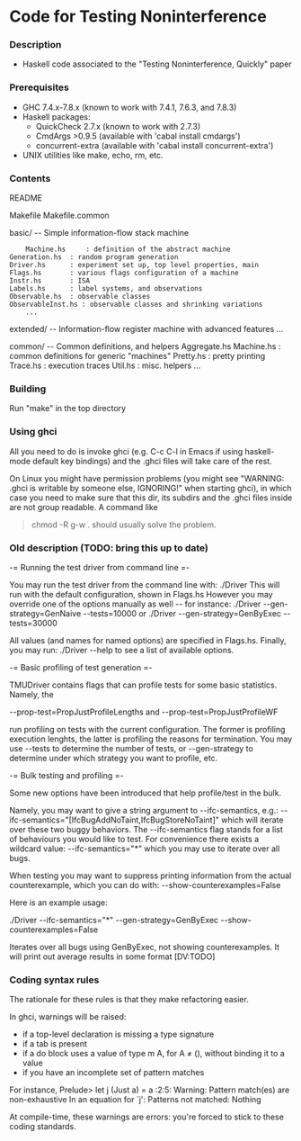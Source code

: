 
Code for Testing Noninterference
================================

### Description

- Haskell code associated to the "Testing Noninterference, Quickly" paper

### Prerequisites

- GHC 7.4.x-7.8.x (known to work with 7.4.1, 7.6.3, and 7.8.3)
- Haskell packages:
  - QuickCheck 2.7.x (known to work with 2.7.3)
  - CmdArgs >0.9.5 (available with 'cabal install cmdargs')
  - concurrent-extra (available with 'cabal install concurrent-extra')
- UNIX utilities like make, echo, rm, etc.

### Contents

README

Makefile
Makefile.common

basic/    -- Simple information-flow stack machine

        Machine.hs     : definition of the abstract machine
	Generation.hs  : random program generation
	Driver.hs      : experiment set up, top level properties, main
	Flags.hs       : various flags configuration of a machine
	Instr.hs       : ISA
	Labels.hs      : label systems, and observations
	Observable.hs  : observable classes
	ObservableInst.hs : observable classes and shrinking variations
        ...

extended/ -- Information-flow register machine with advanced features
        ...

common/ -- Common definitions, and helpers
	Aggregate.hs
	Machine.hs              : common definitions for generic "machines"
	Pretty.hs               : pretty printing
	Trace.hs                : execution traces
	Util.hs                 : misc. helpers
        ...

### Building

Run "make" in the top directory

### Using ghci

All you need to do is invoke ghci (e.g. C-c C-l in Emacs if using
haskell-mode default key bindings) and the .ghci files will take care
of the rest.

On Linux you might have permission problems (you might see "WARNING:
.ghci is writable by someone else, IGNORING!" when starting ghci), in
which case you need to make sure that this dir, its subdirs and the
.ghci files inside are not group readable. A command like
> chmod -R g-w .
should usually solve the problem.

### Old description (TODO: bring this up to date)

-= Running the test driver from command line =-

You may run the test driver from the command line with:
    ./Driver
This will run with the default configuration, shown in Flags.hs
However you may override one of the options manually as well -- for
instance:
   ./Driver --gen-strategy=GenNaive --tests=10000
or
   ./Driver --gen-strategy=GenByExec --tests=30000

All values (and names for named options) are specified in Flags.hs. Finally,
you may run:
   ./Driver --help
to see a list of available options.

-= Basic profiling of test generation =-

TMUDriver contains flags that can profile tests for some
basic statistics. Namely, the

  --prop-test=PropJustProfileLengths
and
  --prop-test=PropJustProfileWF

run profiling on tests with the current configuration. The former is
profiling execution lenghts, the latter is profiling the reasons for
termination. You may use --tests to determine the number of tests,
or --gen-strategy to determine under which strategy you want to profile, etc.

-= Bulk testing and profiling =-

Some new options have been introduced that help profile/test in the bulk.

Namely, you may want to give a string argument to --ifc-semantics, e.g.:
   --ifc-semantics="[IfcBugAddNoTaint,IfcBugStoreNoTaint]"
which will iterate over these two buggy behaviors. The --ifc-semantics
flag stands for a list of behaviours you would like to test. For convenience
there exists a wildcard value:
   --ifc-semantics="*"
which you may use to iterate over all bugs.

When testing you may want to suppress printing information from the
actual counterexample, which you can do with:
   --show-counterexamples=False

Here is an example usage:

./Driver --ifc-semantics="*"
            --gen-strategy=GenByExec
            --show-counterexamples=False

Iterates over all bugs using GenByExec, not showing
counterexamples. It will print out average results in some format
[DV:TODO]

### Coding syntax rules

The rationale for these rules is that they make refactoring easier.

In ghci, warnings will be raised:
- if a top-level declaration is missing a type signature
- if a tab is present
- if a do block uses a value of type m A, for A ≠ (), without binding
  it to a value
- if you have an incomplete set of pattern matches

For instance,
Prelude> let j (Just a) = a
<interactive>:2:5:
    Warning: Pattern match(es) are non-exhaustive
             In an equation for `j': Patterns not matched: Nothing

At compile-time, these warnings are errors: you're forced to stick to
these coding standards.
